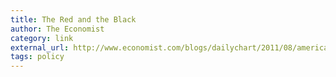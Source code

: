 ```yaml
---
title: The Red and the Black
author: The Economist
category: link
external_url: http://www.economist.com/blogs/dailychart/2011/08/americas-fiscal-union
tags: policy
---
```

